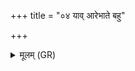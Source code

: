 +++
title = "०४ याव् आरेभाते बहु"

+++
<details><summary>मूलम् (GR)</summary>

याव् आरेभाते बहु साकम् उग्रौ  
प्र चेद् अस्राष्ट्रम् अभिभां जनेषु ।  
भवाशर्वौ भवतं मे स्योनौ  
तौ नो मुञ्चतम् अंहसः ॥
</details>